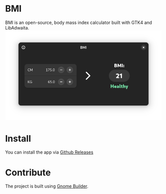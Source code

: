 # BMI
BMI is an open-source, body mass index calculator built with GTK4 and LibAdwaita.
![Screenshot](screenshot.png)

# Install
You can install the app via [Github Releases](https://github.com/PhilippKosarev/bmi/releases)

# Contribute
The project is built using [Gnome Builder](https://apps.gnome.org/en-GB/Builder/).

